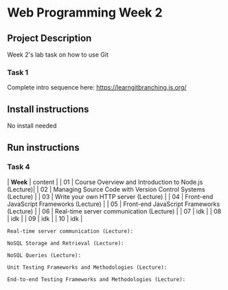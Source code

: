 
# Web Programming Week 2

## Project Description

Week 2's lab task on how to use Git

### Task 1
Complete intro sequence here:
https://learngitbranching.js.org/

## Install instructions

No install needed

## Run instructions

### Task 4

| **Week** | content |
| 01 | Course Overview and Introduction to Node.js (Lecture)|
| 02 | Managing Source Code with Version Control Systems (Lecture) |
| 03 |  Write your own HTTP server (Lecture) |
| 04 | Front-end JavaScript Frameworks (Lecture) |
| 05 | 	Front-end JavaScript Frameworks (Lecture) |
| 06 | Real-time server communication (Lecture) |
| 07 | idk |
| 08 | idk |
| 09 | idk |
| 10 | idk |


	
	Real-time server communication (Lecture):
	
	NoSQL Storage and Retrieval (Lecture):
	
	NoSQL Queries (Lecture):
	
	Unit Testing Frameworks and Methodologies (Lecture):
	
	End-to-end Testing Frameworks and Methodologies (Lecture):
